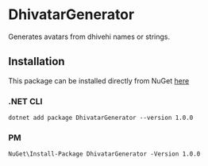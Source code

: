 # DhivatarGenerator

Generates avatars from dhivehi names or strings.

## Installation 
This package can be installed directly from NuGet [here](https://www.nuget.org/packages/DhivatarGenerator/1.0.0)

### .NET CLI 
`dotnet add package DhivatarGenerator --version 1.0.0`
### PM 
`NuGet\Install-Package DhivatarGenerator -Version 1.0.0`
